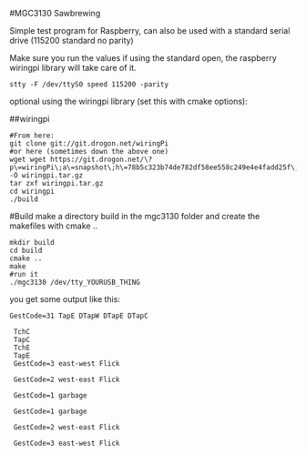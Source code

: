

#MGC3130 Sawbrewing

Simple test program for Raspberry, can also be used with a standard serial drive (115200 standard no parity)

Make sure you run the values if using the standard open, the raspberry wiringpi library will take care of it.
```
stty -F /dev/ttyS0 speed 115200 -parity
```

optional using the wiringpi library (set this with cmake options):

##wiringpi
```
#From here:
git clone git://git.drogon.net/wiringPi
#or here (sometimes down the above one)
wget wget https://git.drogon.net/\?p\=wiringPi\;a\=snapshot\;h\=78b5c323b74de782df58ee558c249e4e4fadd25f\;sf\=tgz -O wiringpi.tar.gz
tar zxf wiringpi.tar.gz
cd wiringpi
./build
```
#Build 
make a directory build in the mgc3130 folder and create the makefiles with cmake ..

```
mkdir build
cd build
cmake ..
make
#run it
./mgc3130 /dev/tty_YOURUSB_THING
```

you get some output like this:
```
GestCode=31 TapE DTapW DTapE DTapC

 TchC
 TapC
 TchE
 TapE
 GestCode=3 east-west Flick

 GestCode=2 west-east Flick

 GestCode=1 garbage

 GestCode=1 garbage

 GestCode=2 west-east Flick

 GestCode=3 east-west Flick
 ```
